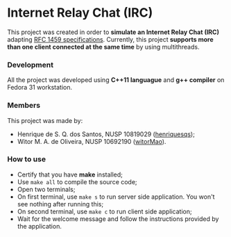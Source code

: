 # Internet Relay Chat (IRC)

This project was created in order to **simulate an Internet Relay Chat (IRC)** adapting [RFC 1459 specifications](https://tools.ietf.org/html/rfc1459). Currently, this project **supports more than one client connected at the same time** by using multithreads.

### Development

All the project was developed using **C++11 languague** and **g++ compiler** on Fedora 31 workstation.

### Members

This project was made by:

-   Henrique de S. Q. dos Santos, NUSP 10819029 ([henriquesqs](https://github.com/henriquesqs));
-   Witor M. A. de Oliveira, NUSP 10692190 ([witorMao](https://github.com/witormao)).

### How to use

-   Certify that you have **make** installed;
-   Use `make all` to compile the source code;
-   Open two terminals;
-   On first terminal, use `make s` to run server side application. You won't see nothing after running this;
-   On second terminal, use `make c` to run client side application;
-   Wait for the welcome message and follow the instructions provided by the application.
